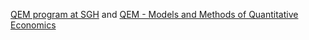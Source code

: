 
[QEM program at SGH](http://kolegia.sgh.waw.pl/pl/KAE/struktura/KEI/oferta/Strony/qem.aspx) and [QEM - Models and Methods of Quantitative Economics](http://erasmusmundus-qem.univ-paris1.fr/)
